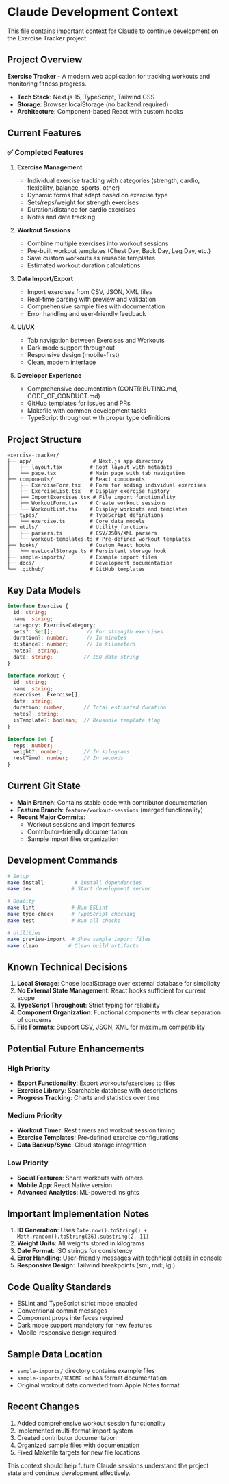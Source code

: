 # Claude Development Context

This file contains important context for Claude to continue development on the Exercise Tracker project.

## Project Overview

**Exercise Tracker** - A modern web application for tracking workouts and monitoring fitness progress.

- **Tech Stack**: Next.js 15, TypeScript, Tailwind CSS
- **Storage**: Browser localStorage (no backend required)
- **Architecture**: Component-based React with custom hooks

## Current Features

### ✅ Completed Features

1. **Exercise Management**
   - Individual exercise tracking with categories (strength, cardio, flexibility, balance, sports, other)
   - Dynamic forms that adapt based on exercise type
   - Sets/reps/weight for strength exercises
   - Duration/distance for cardio exercises
   - Notes and date tracking

2. **Workout Sessions**
   - Combine multiple exercises into workout sessions
   - Pre-built workout templates (Chest Day, Back Day, Leg Day, etc.)
   - Save custom workouts as reusable templates
   - Estimated workout duration calculations

3. **Data Import/Export**
   - Import exercises from CSV, JSON, XML files
   - Real-time parsing with preview and validation
   - Comprehensive sample files with documentation
   - Error handling and user-friendly feedback

4. **UI/UX**
   - Tab navigation between Exercises and Workouts
   - Dark mode support throughout
   - Responsive design (mobile-first)
   - Clean, modern interface

5. **Developer Experience**
   - Comprehensive documentation (CONTRIBUTING.md, CODE_OF_CONDUCT.md)
   - GitHub templates for issues and PRs
   - Makefile with common development tasks
   - TypeScript throughout with proper type definitions

## Project Structure

```
exercise-tracker/
├── app/                    # Next.js app directory
│   ├── layout.tsx         # Root layout with metadata
│   └── page.tsx           # Main page with tab navigation
├── components/            # React components
│   ├── ExerciseForm.tsx   # Form for adding individual exercises
│   ├── ExerciseList.tsx   # Display exercise history
│   ├── ImportExercises.tsx # File import functionality
│   ├── WorkoutForm.tsx    # Create workout sessions
│   └── WorkoutList.tsx    # Display workouts and templates
├── types/                 # TypeScript definitions
│   └── exercise.ts        # Core data models
├── utils/                 # Utility functions
│   ├── parsers.ts         # CSV/JSON/XML parsers
│   └── workout-templates.ts # Pre-defined workout templates
├── hooks/                 # Custom React hooks
│   └── useLocalStorage.ts # Persistent storage hook
├── sample-imports/        # Example import files
├── docs/                  # Development documentation
└── .github/               # GitHub templates
```

## Key Data Models

```typescript
interface Exercise {
  id: string;
  name: string;
  category: ExerciseCategory;
  sets?: Set[];           // For strength exercises
  duration?: number;      // In minutes
  distance?: number;      // In kilometers
  notes?: string;
  date: string;          // ISO date string
}

interface Workout {
  id: string;
  name: string;
  exercises: Exercise[];
  date: string;
  duration: number;      // Total estimated duration
  notes?: string;
  isTemplate?: boolean;  // Reusable template flag
}

interface Set {
  reps: number;
  weight?: number;       // In kilograms
  restTime?: number;     // In seconds
}
```

## Current Git State

- **Main Branch**: Contains stable code with contributor documentation
- **Feature Branch**: `feature/workout-sessions` (merged functionality)
- **Recent Major Commits**:
  - Workout sessions and import features
  - Contributor-friendly documentation
  - Sample import files organization

## Development Commands

```bash
# Setup
make install          # Install dependencies
make dev             # Start development server

# Quality
make lint            # Run ESLint
make type-check      # TypeScript checking
make test            # Run all checks

# Utilities
make preview-import  # Show sample import files
make clean          # Clean build artifacts
```

## Known Technical Decisions

1. **Local Storage**: Chose localStorage over external database for simplicity
2. **No External State Management**: React hooks sufficient for current scope
3. **TypeScript Throughout**: Strict typing for reliability
4. **Component Organization**: Functional components with clear separation of concerns
5. **File Formats**: Support CSV, JSON, XML for maximum compatibility

## Potential Future Enhancements

### High Priority
- **Export Functionality**: Export workouts/exercises to files
- **Exercise Library**: Searchable database with descriptions
- **Progress Tracking**: Charts and statistics over time

### Medium Priority
- **Workout Timer**: Rest timers and workout session timing
- **Exercise Templates**: Pre-defined exercise configurations
- **Data Backup/Sync**: Cloud storage integration

### Low Priority
- **Social Features**: Share workouts with others
- **Mobile App**: React Native version
- **Advanced Analytics**: ML-powered insights

## Important Implementation Notes

1. **ID Generation**: Uses `Date.now().toString() + Math.random().toString(36).substring(2, 11)`
2. **Weight Units**: All weights stored in kilograms
3. **Date Format**: ISO strings for consistency
4. **Error Handling**: User-friendly messages with technical details in console
5. **Responsive Design**: Tailwind breakpoints (sm:, md:, lg:)

## Code Quality Standards

- ESLint and TypeScript strict mode enabled
- Conventional commit messages
- Component props interfaces required
- Dark mode support mandatory for new features
- Mobile-responsive design required

## Sample Data Location

- `sample-imports/` directory contains example files
- `sample-imports/README.md` has format documentation
- Original workout data converted from Apple Notes format

## Recent Changes

1. Added comprehensive workout session functionality
2. Implemented multi-format import system
3. Created contributor documentation
4. Organized sample files with documentation
5. Fixed Makefile targets for new file locations

This context should help future Claude sessions understand the project state and continue development effectively.